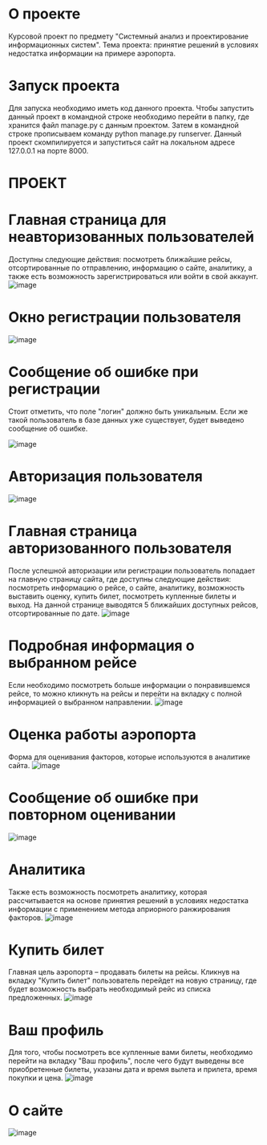 # О проекте
Курсовой проект по предмету "Системный анализ и проектирование информационных систем". Тема проекта: принятие решений в условиях недостатка информации на примере аэропорта.

# Запуск проекта 
Для запуска необходимо иметь код данного проекта. 
Чтобы запустить данный проект в командной строке необходимо перейти в папку, где хранится файл manage.py с данным проектом. Затем в командной строке прописываем команду python manage.py runserver.  Данный проект скомпилируется и запуститься сайт на локальном адресе 127.0.0.1 на порте 8000.

# ПРОЕКТ

# Главная страница для неавторизованных пользователей
Доступны следующие действия: посмотреть ближайшие рейсы, отсортированные по отправлению, информацию о сайте, аналитику, а также есть возможность зарегистрироваться или войти в свой аккаунт. 
![image](https://user-images.githubusercontent.com/93825269/184115718-420ec2fc-b98a-4904-966d-9ba0daaf7d14.png)

# Окно регистрации пользователя
![image](https://user-images.githubusercontent.com/93825269/184115784-52f41a7b-ed70-4c3f-b8c9-c2dbc6e67ab8.png)

# Сообщение об ошибке при регистрации
Стоит отметить, что поле "логин" должно быть уникальным. Если же такой пользователь в базе данных уже существует, будет выведено сообщение об ошибке.

![image](https://user-images.githubusercontent.com/93825269/184115916-aeab102e-fe7d-440b-9b7e-db99e2108a41.png)

# Авторизация пользователя
![image](https://user-images.githubusercontent.com/93825269/184115975-2647c895-cec1-4ab1-a812-00a4376d7428.png)

# Главная страница авторизованного пользователя
После успешной авторизации или регистрации пользователь попадает на главную страницу сайта, где доступны следующие действия: посмотреть информацию о рейсе, о сайте, аналитику, возможность выставить оценку, купить билет, посмотреть купленные билеты и выход.
На данной странице выводятся 5 ближайших доступных рейсов, отсортированные по дате.
![image](https://user-images.githubusercontent.com/93825269/184115566-90c96269-34b9-4985-a8d3-5ec1717e8f36.png)

# Подробная информация о выбранном рейсе
Если необходимо посмотреть больше информации о понравившемся рейсе, то можно кликнуть на рейсы и перейти на вкладку с полной информацией о выбранном направлении.
![image](https://user-images.githubusercontent.com/93825269/184116165-217bbde7-9a1d-46bd-bdbe-c63a98470171.png)

# Оценка работы аэропорта
Форма для оценивания факторов, которые используются в аналитике сайта.
![image](https://user-images.githubusercontent.com/93825269/184117116-9269cae4-326b-4971-96f6-99062a50aeca.png)

# Сообщение об ошибке при повторном оценивании
![image](https://user-images.githubusercontent.com/93825269/184116610-30bbb081-faaa-435b-bad5-df9fb393870c.png)

# Аналитика
Также есть возможность посмотреть аналитику, которая рассчитывается на основе принятия решений в условиях недостатка информации с применением метода априорного ранжирования факторов. 
![image](https://user-images.githubusercontent.com/93825269/184116887-bbb55749-48cc-45d4-865f-d2873089d781.png)

# Купить билет  
Главная цель аэропорта – продавать билеты на рейсы. Кликнув на вкладку "Купить билет" пользователь перейдет на новую страницу, где будет возможность выбрать необходимый рейс из списка предложенных.
![image](https://user-images.githubusercontent.com/93825269/184116700-7e0b8f47-4dcc-4563-a8ab-0ecfb95cb8f0.png)

# Ваш профиль
Для того, чтобы посмотреть все купленные вами билеты, необходимо перейти на вкладку "Ваш профиль", после чего будут выведены все приобретенные билеты, указаны дата и время вылета и прилета, время покупки и цена.
![image](https://user-images.githubusercontent.com/93825269/184116736-d0b37308-7ff5-47f9-8724-343506d8865b.png)

# О сайте
![image](https://user-images.githubusercontent.com/93825269/184117015-f995b6ec-12ab-488e-ac68-87f2e85bb76c.png)
